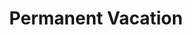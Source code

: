 ---
ee_id_thing: '169'
site: '1'
type: '2'
inv_num: 2007-017
add_credit:
url: 2007-017-permanent-vacation
title: Permanent Vacation
year: '2007'
display_year: '2007'
medium: Two computers, router, projectors.
dims: Dimensions variable
pitch: "​Two computers stuck in an our of office email loop."
ps:
live_url:
youtube:
related_code:
imgs: permanent-vacation-2007-017-install-MWG-1-database-MWG.jpg
subheading:
download:
commission:
related: "[210] 2008-003 Permanent Vacation - 2008-003-permanent-vacation"
layout: things-i-made
---